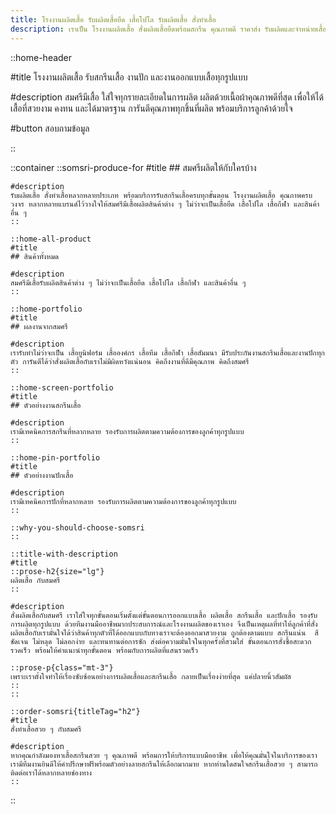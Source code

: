 ```yaml
---
title: โรงงานผลิตเสื้อ รับผลิตเสื้อยืด เสื้อโปโล รับผลิตเสื้อ สั่งทำเสื้อ
description: เราเป็น โรงงานผลิตเสื้อ สั่งผลิตเสื้อยืดพร้อมสกรีน คุณภาพดี ราคาส่ง รับผลิตและจำหน่ายเสื้อ พร้อมสกรีนโลโก้ ทำแบรนด์ตัวเอง
---
```


::home-header

#title
โรงงานผลิตเสื้อ รับสกรีนเสื้อ งานปัก และงานออกแบบเสื้อทุกรูปแบบ

#description
สมศรีมีเสื้อ ใส่ใจทุกรายละเอียดในการผลิต ผลิตด้วยเนื้อผ้าคุณภาพดีที่สุด เพื่อให้ได้เสื้อที่สวยงาม คงทน และได้มาตรฐาน การันตีคุณภาพทุกชิ้นที่ผลิต พร้อมบริการลูกค้าด้วยใจ

#button
สอบถามข้อมูล

::


::container
    ::somsri-produce-for
    #title
    ## สมศรีผลิตให้กับใครบ้าง

    #description
    รับผลิตเสื้อ สั่งทำเสื้อหลากหลายประเภท พร้อมบริการรับสกรีนเสื้อครบทุกขั้นตอน โรงงานผลิตเสื้อ คุณภาพครบวงจร หลากหลายแบรนด์ไว้วางใจให้สมศรีมีเสื้อผลิตสินค้าต่าง ๆ ไม่ว่าจะเป็นเสื้อยืด เสื้อโปโล เสื้อกีฬา และสินค้าอื่น ๆ 
    ::

    ::home-all-product
    #title
    ## สินค้าทั้งหมด

    #description
    สมศรีมีเสื้อรับผลิตสินค้าต่าง ๆ ไม่ว่าจะเป็นเสื้อยืด เสื้อโปโล เสื้อกีฬา และสินค้าอื่น ๆ
    ::

    ::home-portfolio
    #title
    ## ผลงานจากสมศรี

    #description
    เรารับทำไม่ว่าจะเป็น เสื้อยูนิฟอร์ม เสื้อองค์กร เสื้อทีม เสื้อกีฬา เสื้อสัมมนา มีรับประกันงานสกรีนเสื้อและงานปักทุกตัว การันตีได้ว่าสั่งผลิตเสื้อกับเราไม่มีผิดหวังแน่นอน คิดถึงงานที่ดีมีคุณภาพ คิดถึงสมศรี
    ::

    ::home-screen-portfolio
    #title
    ## ตัวอย่างงานสกรีนเสื้อ

    #description
    เรามีเทคนิคการสกรีนที่หลากหลาย รองรับการผลิตตามความต้องการของลูกค้าทุกรูปแบบ
    ::

    ::home-pin-portfolio
    #title
    ## ตัวอย่างงานปักเสื้อ

    #description
    เรามีเทคนิคการปักที่หลากหลาย รองรับการผลิตตามความต้องการของลูกค้าทุกรูปแบบ
    ::

    ::why-you-should-choose-somsri
    ::

    ::title-with-description
    #title
    ::prose-h2{size="lg"}
    ผลิตเสื้อ กับสมศรี
    ::

    #description
    สั่งผลิตเสื้อกับสมศรี เราใส่ใจทุกขั้นตอนเริ่มตั้งแต่ขั้นตอนการออกแบบเสื้อ ผลิตเสื้อ สกรีนเสื้อ และปักเสื้อ รองรับการผลิตทุกรูปแบบ ด้วยทีมงานมืออาชีพมากประสบการณ์และโรงงานผลิตของเราเอง จึงเป็นเหตุผลที่ทำให้ลูกค้าที่สั่งผลิตเสื้อกับเรามั่นใจได้ว่าสินค้าทุกตัวที่ได้ออกแบบกับทางเราจะต้องออกมาสวยงาม ถูกต้องตามแบบ สกรีนแน่น  สีชัดเจน ไม่หลุด ไม่ลอกง่าย และทนทานต่อการซัก ส่งต่อความมั่นใจในทุกครั้งที่สวมใส่ ขั้นตอนการสั่งซื้อสะดวก รวดเร็ว พร้อมให้คำแนะนำทุกขั้นตอน พร้อมกับการผลิตที่แสนรวดเร็ว

    ::prose-p{class="mt-3"}
    เพราะเราตั้งใจทำให้เรื่องซับซ้อนอย่างการผลิตเสื้อและสกรีนเสื้อ กลายเป็นเรื่องง่ายที่สุด แค่ปลายนิ้วสัมผัส
    ::
    ::

    ::order-somsri{titleTag="h2"}
    #title
    สั่งทำเสื้อสวย ๆ กับสมศรี

    #description
    หากคุณกำลังมองหาเสื้อสกรีนสวย ๆ คุณภาพดี พร้อมการให้บริการแบบมืออาชีพ เพื่อให้คุณมั่นใจในบริการของเรา เรามีทีมงานยินดีให้คำปรึกษาฟรีพร้อมตัวอย่างลายสกรีนให้เลือกมากมาย หากท่านใดสนใจสกรีนเสื้อสวย ๆ สามารถติดต่อเราได้หลากหลายช่องทาง
    ::

::

